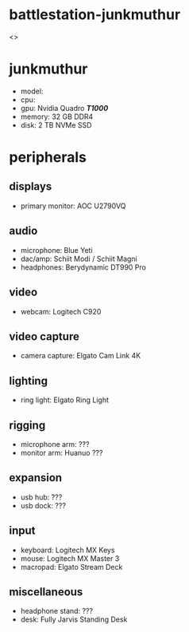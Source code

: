# battlestation-junkmuthur
<>

# junkmuthur
- model: <redacted>
- cpu: <redacted>
- gpu: Nvidia Quadro ***T1000***
- memory: 32 GB DDR4
- disk: 2 TB NVMe SSD

# peripherals

## displays
- primary monitor: AOC U2790VQ

## audio
- microphone: Blue Yeti
- dac/amp: Schiit Modi / Schiit Magni
- headphones: Berydynamic DT990 Pro

## video
- webcam: Logitech C920

## video capture
- camera capture: Elgato Cam Link 4K

## lighting
- ring light: Elgato Ring Light

## rigging
- microphone arm: ???
- monitor arm: Huanuo ???

## expansion
- usb hub: ???
- usb dock: ???

## input
- keyboard: Logitech MX Keys
- mouse: Logitech MX Master 3
- macropad: Elgato Stream Deck

## miscellaneous
- headphone stand: ???
- desk: Fully Jarvis Standing Desk
